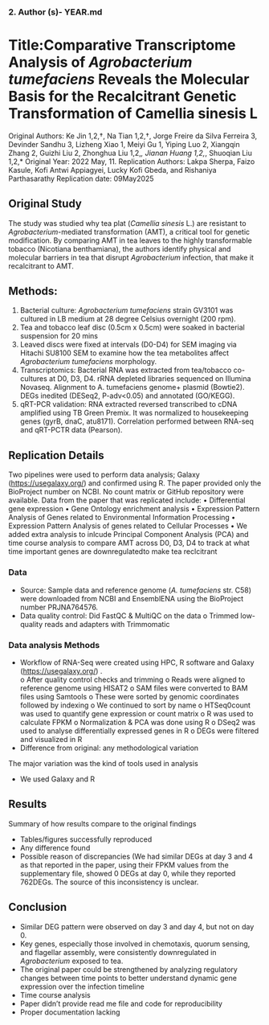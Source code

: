 ### 2. Author (s)- YEAR.md 
# Title:Comparative Transcriptome Analysis of _Agrobacterium tumefaciens_ Reveals the Molecular Basis for the Recalcitrant Genetic Transformation of Camellia sinesis L
Original Authors:  Ke Jin 1,2,†, Na Tian 1,2,†, Jorge Freire da Silva Ferreira 3, Devinder Sandhu 3, Lizheng Xiao 1, Meiyi Gu 1, Yiping Luo 2, Xiangqin Zhang 2, Guizhi Liu 2, Zhonghua Liu 1,2,*, Jianan Huang 1,2,*, Shuoqian Liu 1,2,*
Original Year: 2022 May, 11. 
Replication Authors: Lakpa Sherpa, Faizo Kasule, Kofi Antwi Appiagyei, Lucky Kofi Gbeda, and Rishaniya Parthasarathy 
Replication date: 09May2025
## Original Study 
The study was studied why tea plat (_Camellia sinesis_ L.) are resistant to _Agrobacterium_-mediated transformation (AMT), a critical tool for genetic modification. By comparing AMT in tea leaves to the highly transformable tobacco (Nicotiana benthamiana), the authors identify physical and molecular barriers in tea that disrupt _Agrobacterium_ infection, that make it recalcitrant to AMT.
## Methods: 
1.	Bacterial culture: _Agrobacterium tumefaciens_ strain GV3101 was cultured in LB medium at 28 degree Celsius overnight (200 rpm). 
2.	Tea and tobacco leaf disc (0.5cm x 0.5cm) were soaked in bacterial suspension for 20 mins 
3.	Leaved discs were fixed at intervals (D0-D4) for SEM imaging via Hitachi SU8100 SEM to examine how the tea metabolites affect _Agrobacterium tumefaciens_ morphology. 
4.	Transcriptomics: Bacterial RNA was extracted from tea/tobacco co-cultures at D0, D3, D4. rRNA depleted libraries sequenced on Illumina Novaseq. 
Alignment to A. tumefaciens genome+ plasmid (Bowtie2). DEGs inedited (DESeq2, P-adv<0.05) and annotated (GO/KEGG). 
5.	qRT-PCR validation: RNA extracted reversed transcribed to cDNA amplified using TB Green Premix. It was normalized to housekeeping genes (gyrB, dnaC, atu8171). Correlation performed between RNA-seq and qRT-PCTR data (Pearson). 

## Replication Details 
Two pipelines were used to perform data analysis; Galaxy (https://usegalaxy.org/) and confirmed using R. The paper provided only the BioProject number on NCBI. No count matrix or GitHub repository were available. 
Data from the paper that was replicated include:
•	Differential gene expression
•	Gene Ontology enrichment analysis
•	Expression Pattern Analysis of Genes related to Environmental Information Processing
•	Expression Pattern Analysis of genes related to Cellular Processes
•	We added extra analysis to inlcude Principal Component Analysis (PCA) and time course analysis to compare AMT across D0, D3, D4 to track at what time important genes are downregulatedto make tea reclcitrant

### Data 
-	Source: Sample data and reference genome (_A. tumefaciens_ str. C58) were downloaded from NCBI and EnsemblENA using the BioProject number PRJNA764576.
-	Data quality control: Did  FastQC & MultiQC on the data
o	Trimmed low-quality reads and adapters with Trimmomatic
	
### Data analysis Methods 
-	Workflow of RNA-Seq were created using HPC, R software and Galaxy (https://usegalaxy.org/) .  
o	After quality control checks and trimming
o	Reads were aligned to reference genome using HISAT2
o	SAM files were converted to BAM files using Samtools
o	These were sorted by genomic coordinates followed by indexing
o	We continued to sort by name
o	HTSeq0count was used to quantify gene expression or count matrix
o	R was used to calculate FPKM
o	Normalization & PCA was done using R
o	DSeq2 was used to analyse differentially expressed genes in R
o	DEGs were filtered and visualized in R
-	Difference from original: any methodological variation
  
The major variation was the kind of tools used in analysis
  - We used Galaxy and R
## Results 
Summary of how results compare to the original findings 
-	Tables/figures successfully reproduced 
-	Any difference found 
-	Possible reason of discrepancies (We had similar DEGs at day 3 and 4 as that reported in the paper, using their FPKM values from the supplementary file, showed 0 DEGs at day 0, while they reported 762DEGs. The source of this inconsistency is unclear.
## Conclusion 
-	Similar DEG pattern were observed on day 3 and day 4, but not on day 0. 
-	Key genes, especially those involved in chemotaxis, quorum sensing, and flagellar assembly, were consistently downregulated in _Agrobacterium_ exposed to tea.
-	The original paper could be strengthened by analyzing regulatory changes between time points to better understand dynamic gene expression over the infection timeline
-	Time course analysis
-	Paper didn’t provide read me file and code for reproducibility
-	Proper documentation lacking

